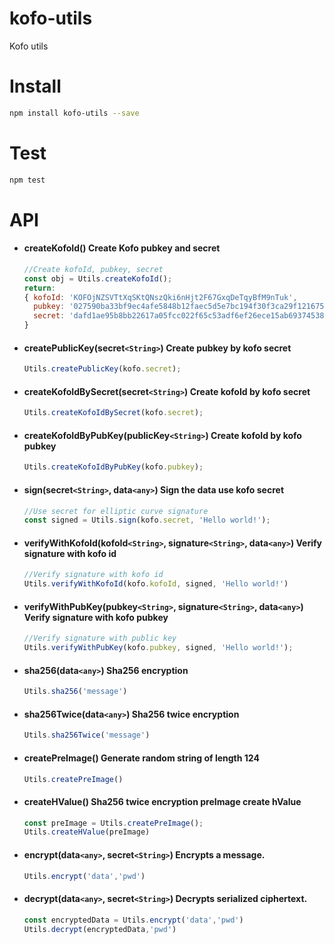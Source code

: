 # kofo-utils
Kofo utils
# Install
```bash
npm install kofo-utils --save
```

# Test
```bash
npm test
```

# API
* #### createKofoId() Create Kofo pubkey and secret
    ```js
    //Create kofoId, pubkey, secret
    const obj = Utils.createKofoId();
    return:
    { kofoId: 'KOFOjNZSVTtXqSKtQNszQki6nHjt2F67GxqDeTqyBfM9nTuk',
      pubkey: '027590ba33bf9ec4afe5848b12faec5d5e7bc194f30f3ca29f121675d02b92d223',
      secret: 'dafd1ae95b8bb22617a05fcc022f65c53adf6ef26ece15ab69374538533033a6'
    }
    ```
* #### createPublicKey(secret`<String>`) Create pubkey by kofo secret
    ```js
    Utils.createPublicKey(kofo.secret);
    ```

* #### createKofoIdBySecret(secret`<String>`) Create kofoId by kofo secret
    ```js
    Utils.createKofoIdBySecret(kofo.secret);
    ```

* #### createKofoIdByPubKey(publicKey`<String>`) Create kofoId by kofo pubkey
    ```js
    Utils.createKofoIdByPubKey(kofo.pubkey);
    ```

* #### sign(secret`<String>`, data`<any>`) Sign the data use kofo secret
    ```js
    //Use secret for elliptic curve signature
    const signed = Utils.sign(kofo.secret, 'Hello world!');
    ```

* #### verifyWithKofoId(kofoId`<String>`, signature`<String>`, data`<any>`) Verify signature with kofo id
    ```js
    //Verify signature with kofo id
    Utils.verifyWithKofoId(kofo.kofoId, signed, 'Hello world!')
    ```

* #### verifyWithPubKey(pubkey`<String>`, signature`<String>`, data`<any>`)  Verify signature with kofo pubkey
    ```js
    //Verify signature with public key
    Utils.verifyWithPubKey(kofo.pubkey, signed, 'Hello world!');
    ```

* #### sha256(data`<any>`) Sha256 encryption
    ```js
    Utils.sha256('message')
    ```
* #### sha256Twice(data`<any>`) Sha256 twice encryption
    ```js
    Utils.sha256Twice('message')
    ```
* #### createPreImage() Generate random string of length 124
    ```js
    Utils.createPreImage()
    ```
* #### createHValue() Sha256 twice encryption preImage create hValue
    ```js
    const preImage = Utils.createPreImage();
    Utils.createHValue(preImage)
    ```
* #### encrypt(data`<any>`, secret`<String>`) Encrypts a message.
    ```js
    Utils.encrypt('data','pwd')
    ```
* #### decrypt(data`<any>`, secret`<String>`) Decrypts serialized ciphertext.
    ```js
    const encryptedData = Utils.encrypt('data','pwd')
    Utils.decrypt(encryptedData,'pwd')
    ```
